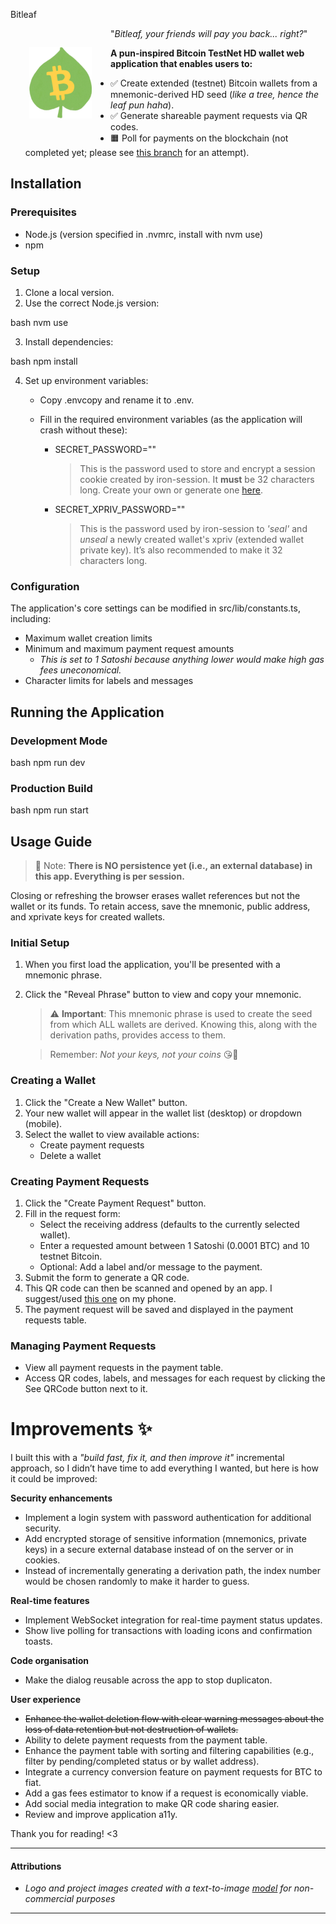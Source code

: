 Bitleaf

<img src="./public/images/logo.png" alt="Bitleaf logo" width="100" style="float: left; display: block; margin: 30px; "/> "_Bitleaf, your friends will pay you back... right?_"

**A pun-inspired Bitcoin TestNet HD wallet web application that enables users to:**

- ✅ Create extended (testnet) Bitcoin wallets from a mnemonic-derived HD seed (_like a tree, hence the leaf pun haha_).
- ✅ Generate shareable payment requests via QR codes.
- 🟧 Poll for payments on the blockchain (not completed yet; please see [this branch](https://github.com/Michasa/bitLeaf/tree/try-websocket) for an attempt).

## Installation

### Prerequisites

- Node.js (version specified in .nvmrc, install with nvm use)
- npm

### Setup

1. Clone a local version.
2. Use the correct Node.js version:

bash
nvm use

3. Install dependencies:

bash
npm install

4. Set up environment variables:

   - Copy .envcopy and rename it to .env.
   - Fill in the required environment variables (as the application will crash without these):

     - SECRET_PASSWORD=""

       > This is the password used to store and encrypt a session cookie created by iron-session. It **must** be 32 characters long. Create your own or generate one [here](https://1password.com/password-generator).

     - SECRET_XPRIV_PASSWORD=""

       > This is the password used by iron-session to _'seal'_ and _unseal_ a newly created wallet's xpriv (extended wallet private key). It’s also recommended to make it 32 characters long.

### Configuration

The application's core settings can be modified in src/lib/constants.ts, including:

- Maximum wallet creation limits
- Minimum and maximum payment request amounts
  - _This is set to 1 Satoshi because anything lower would make high gas fees uneconomical._
- Character limits for labels and messages

## Running the Application

### Development Mode

bash
npm run dev

### Production Build

bash
npm run start

## Usage Guide

> 📝 Note: **There is NO persistence yet (i.e., an external database) in this app. Everything is per session.**

Closing or refreshing the browser erases wallet references but not the wallet or its funds. To retain access, save the mnemonic, public address, and xprivate keys for created wallets.

### Initial Setup

1. When you first load the application, you'll be presented with a mnemonic phrase.
2. Click the "Reveal Phrase" button to view and copy your mnemonic.

   > ⚠️ **Important**: This mnemonic phrase is used to create the seed from which ALL wallets are derived. Knowing this, along with the derivation paths, provides access to them.

   > Remember: _Not your keys, not your coins_ 😘💸

### Creating a Wallet

1. Click the "Create a New Wallet" button.
2. Your new wallet will appear in the wallet list (desktop) or dropdown (mobile).
3. Select the wallet to view available actions:
   - Create payment requests
   - Delete a wallet

### Creating Payment Requests

1. Click the "Create Payment Request" button.
2. Fill in the request form:
   - Select the receiving address (defaults to the currently selected wallet).
   - Enter a requested amount between 1 Satoshi (0.0001 BTC) and 10 testnet Bitcoin.
   - Optional: Add a label and/or message to the payment.
3. Submit the form to generate a QR code.
4. This QR code can then be scanned and opened by an app. I suggest/used [this one](https://bitcoin.org/en/wallets/mobile/ios/green/) on my phone.
5. The payment request will be saved and displayed in the payment requests table.

### Managing Payment Requests

- View all payment requests in the payment table.
- Access QR codes, labels, and messages for each request by clicking the See QRCode button next to it.

# Improvements ✨

I built this with a _"build fast, fix it, and then improve it"_ incremental approach, so I didn’t have time to add everything I wanted, but here is how it could be improved:

**Security enhancements**

- Implement a login system with password authentication for additional security.
- Add encrypted storage of sensitive information (mnemonics, private keys) in a secure external database instead of on the server or in cookies.
- Instead of incrementally generating a derivation path, the index number would be chosen randomly to make it harder to guess.

**Real-time features**

- Implement WebSocket integration for real-time payment status updates.
- Show live polling for transactions with loading icons and confirmation toasts.

**Code organisation**

- Make the dialog reusable across the app to stop duplicaton.

**User experience**

- ~~Enhance the wallet deletion flow with clear warning messages about the loss of data retention but not destruction of wallets.~~
- Ability to delete payment requests from the payment table.
- Enhance the payment table with sorting and filtering capabilities (e.g., filter by pending/completed status or by wallet address).
- Integrate a currency conversion feature on payment requests for BTC to fiat.
- Add a gas fees estimator to know if a request is economically viable.
- Add social media integration to make QR code sharing easier.
- Review and improve application a11y.

Thank you for reading! <3

---

#### Attributions

- _Logo and project images created with a text-to-image [model](https://huggingface.co/alvdansen/softpasty-flux-dev) for non-commercial purposes_

---
